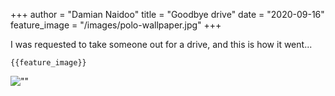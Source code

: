 +++
author = "Damian Naidoo"
title = "Goodbye drive"
date = "2020-09-16"
feature_image = "/images/polo-wallpaper.jpg"
+++

I was requested to take someone out for a drive, and this is how it went...

```
{{feature_image}}
```

![""](/images/polo-wallpaper.jpg)